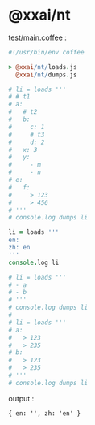 [‼️]: ✏️README.mdt

# @xxai/nt

[test/main.coffee](./test/main.coffee) :

```coffee
#!/usr/bin/env coffee

> @xxai/nt/loads.js
  @xxai/nt/dumps.js

# li = loads '''
# # t1
# a:
#   # t2
#   b:
#     c: 1
#     # t3
#     d: 2
#   x: 3
#   y:
#     - m
#     - n
# e:
#   f:
#     > 123
#     > 456
# '''
# console.log dumps li

li = loads '''
en:
zh: en
'''
console.log li

# li = loads '''
# - a
# - b
# '''
# console.log dumps li
#
# li = loads '''
# a:
#   > 123
#   > 235
# b:
#   > 123
#   > 235
# '''
# console.log dumps li
```

output :

```
{ en: '', zh: 'en' }
```
